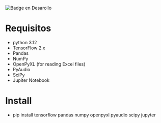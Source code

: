 ![Badge en Desarollo](https://img.shields.io/badge/STATUS-EN%20DESAROLLO-green)
# Requisitos
- python 3.12
- TensorFlow 2.x
- Pandas
- NumPy
- OpenPyXL (for reading Excel files)
- PyAudio
- SciPy
- Jupiter Notebook 
# Install
+ pip install tensorflow pandas numpy openpyxl pyaudio scipy jupyter